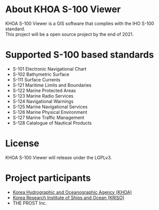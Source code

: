 # About KHOA S-100 Viewer
KHOA S-100 Viewer is a GIS software that complies with the IHO S-100 standard.  
This project will be a open source project by the end of 2021.  

# Supported S-100 based standards
* S-101 Electronic Navigational Chart
* S-102 Bathymetric Surface
* S-111 Surface Currents
* S-121 Maritime Limits and Boundaries
* S-122 Marine Protected Areas
* S-123 Marine Radio Services
* S-124 Navigational Warnings
* S-125 Marine Navigational Services
* S-126 Marine Physical Environment
* S-127 Marine Traffic Management 
* S-128 Catalogue of Nautical Products

# License
KHOA S-100 Viewer will release under the LGPLv3. 

# Project participants
* [Korea Hydrographic and Oceanographic Agency (KHOA)](https://www.khoa.go.kr/eng/)
* [Korea Research Institute of Ships and Ocean (KRISO)](https://www.kriso.re.kr/eng/)
* THE PROST Inc.
